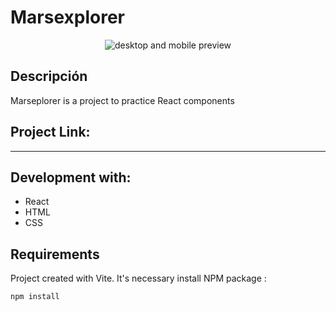 # Marsexplorer

<div align="center">
<img src="https://res.cloudinary.com/dr2vohk2z/image/upload/v1750230163/Marsexplorer/Preview/MarsPreviewAll2_pd2gnp.png" alt="desktop and mobile preview" />
</div>

## Descripción

Marseplorer is a project to practice React components

## Project Link:

---

## Development with:

- React
- HTML
- CSS

## Requirements

Project created with Vite. It's necessary install NPM package :

`npm install`

<br>
<br>
